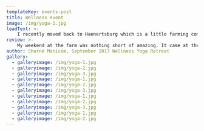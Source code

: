 ```yaml
---
templateKey: events-post
title: Wellness event
image: /img/yoga-1.jpg
leadText: >-
    I recently moved back to Haenertsburg which is a little farming community in the Wolkberg mountains of Limpopo. Its where I grew up and spent most of my teenage years pining for a bigger more adventurous world. I left as soon as I could and embraced the big cities and foreign countries…little did I know how much my heart would pine for the open spaces, the shining stars and the local pub.
review: >-
    My weekend at the farm was nothing short of amazing. It came at the perfect time in my life when I was feeling rather depleted. Carly’s hospitality was incredible, she whips up the most amazing vegan meals that keep you on top of the world. The retreat is beautiful and the time spent with wonderful women allowed me to step into my power and break down trust barriers. Highly recommend for anyone needing relaxation and a bit of a reset. PS: the yoga and massages were also incredible! There’s too much to mention...... Just Go! It’ll be good for you
author: Sharné Manicom, September 2017 Wellness Yoga Retreat
gallery:
  - galleryimage: /img/yoga-1.jpg
  - galleryimage: /img/yoga-2.jpg
  - galleryimage: /img/yoga-3.jpg
  - galleryimage: /img/yoga-1.jpg
  - galleryimage: /img/yoga-2.jpg
  - galleryimage: /img/yoga-3.jpg
  - galleryimage: /img/yoga-1.jpg
  - galleryimage: /img/yoga-2.jpg
  - galleryimage: /img/yoga-3.jpg
  - galleryimage: /img/yoga-1.jpg
  - galleryimage: /img/yoga-2.jpg
---
```

